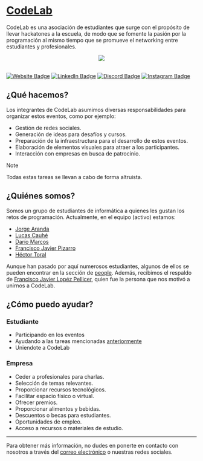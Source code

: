 # [CodeLab](https://codelabzgz.github.io/)

CodeLab es una asociación de estudiantes que surge con el propósito de llevar hackatones a la escuela, de modo que se fomente la pasión por la programación al mismo tiempo que se promueve el networking entre estudiantes y profesionales.

<div align="center">
  <img src="https://profile-counter.glitch.me/CodeLabZGZ/count.svg"  />
</div>

<br/>

[![Website Badge](https://img.shields.io/badge/Website-FFFFFF?logo=hackthebox&logoColor=000&style=for-the-badge)](https://codelabzgz.github.io/)
[![LinkedIn Badge](https://img.shields.io/badge/LinkedIn-0A66C2?logo=linkedin&logoColor=fff&style=for-the-badge)](https://www.linkedin.com/company/codelabzgz)
[![Discord Badge](https://img.shields.io/badge/Discord-5865F2?logo=discord&logoColor=fff&style=for-the-badge)](https://discord.gg/QHe9YYDtGf)
[![Instagram Badge](https://img.shields.io/badge/Instagram-E4405F?logo=instagram&logoColor=fff&style=for-the-badge)](https://www.instagram.com/codelabzgz/)

## ¿Qué hacemos?

Los integrantes de CodeLab asumimos diversas responsabilidades para organizar estos eventos, como por ejemplo:

- Gestión de redes sociales.
- Generación de ideas para desafíos y cursos.
- Preparación de la infraestructura para el desarrollo de estos eventos.
- Elaboración de elementos visuales para atraer a los participantes.
- Interacción con empresas en busca de patrocinio.

> [!NOTE]
> Todas estas tareas se llevan a cabo de forma altruista.

## ¿Quiénes somos?

Somos un grupo de estudiantes de informática a quienes les gustan los retos de programación. Actualmente, en el equipo (activo) estamos:

- [Jorge Aranda](https://www.linkedin.com/in/jorge-aranda-sanz-b64874226/)
- [Lucas Cauhé](https://www.linkedin.com/in/lucas-cauh%C3%A9-vi%C3%B1ao-b103b51a4/)
- [Darío Marcos](https://www.linkedin.com/in/dar%C3%ADo-marcos-casal%C3%A9-3b9551246/)
- [Francisco Javier Pizarro](https://www.linkedin.com/in/franciscopizarrojavier/)
- [Héctor Toral](https://www.linkedin.com/in/hec7or/)

Aunque han pasado por aquí numerosos estudiantes, algunos de ellos se pueden encontrar en la sección de [people](https://github.com/orgs/CodeLabZGZ/people). Además, recibimos el respaldo de [Francisco Javier Lopéz Pellicer](https://www.linkedin.com/in/franciscojlopezpellicer/), quien fue la persona que nos motivó a unirnos a CodeLab.

## ¿Cómo puedo ayudar?

### Estudiante

- Participando en los eventos
- Ayudando a las tareas mencionadas [anteriormente](#qué-hacemos)
- Uniendote a CodeLab

### Empresa

- Ceder a profesionales para charlas.
- Selección de temas relevantes.
- Proporcionar recursos tecnológicos.
- Facilitar espacio físico o virtual.
- Ofrecer premios.
- Proporcionar alimentos y bebidas.
- Descuentos o becas para estudiantes.
- Oportunidades de empleo.
- Acceso a recursos o materiales de estudio.

---

Para obtener más información, no dudes en ponerte en contacto con nosotros a través del [correo electrónico](mailto:codelabzgz@unizar.es) o nuestras redes sociales.
